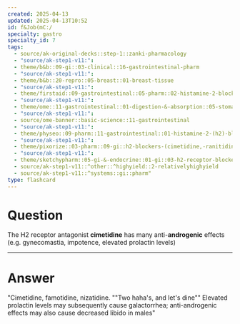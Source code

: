 ```yaml
---
created: 2025-04-13
updated: 2025-04-13T10:52
id: f&Job(mC:/
specialty: gastro
specialty_id: 7
tags:
  - source/ak-original-decks::step-1::zanki-pharmacology
  - "source/ak-step1-v11:": 
  - theme/b&b::09-gi::03-clinical::16-gastrointestinal-pharm
  - "source/ak-step1-v11:": 
  - theme/b&b::20-repro::05-breast::01-breast-tissue
  - "source/ak-step1-v11:": 
  - theme/firstaid::09-gastrointestinal::05-pharm::02-histamine-2-blockers
  - "source/ak-step1-v11:": 
  - theme/ome::11-gastrointestinal::01-digestion-&-absorption::05-stomach-phys-&-pharm
  - "source/ak-step1-v11:": 
  - source/ome-banner::basic-science::11-gastrointestinal
  - "source/ak-step1-v11:": 
  - theme/physeo::09-pharm::11-gastrointestinal::01-histamine-2-(h2)-blockers
  - "source/ak-step1-v11:": 
  - theme/pixorize::03-pharm::09-gi::h2-blockers-(cimetidine,-ranitidine,-famotidine)
  - "source/ak-step1-v11:": 
  - theme/sketchypharm::05-gi-&-endocrine::01-gi::03-h2-receptor-blockers,-ppis
  - source/ak-step1-v11::^other::^highyield::2-relativelyhighyield
  - source/ak-step1-v11::^systems::gi::pharm"
type: flashcard
---
```


# Question
The H2 receptor antagonist **cimetidine** has many anti-**androgenic** effects (e.g. gynecomastia, impotence, elevated prolactin levels)

---

# Answer
"Cimetidine, famotidine, nizatidine. ""Two haha's, and let's dine""    Elevated prolactin levels may subsequently cause galactorrhea; anti-androgenic effects may also cause decreased libido in males"